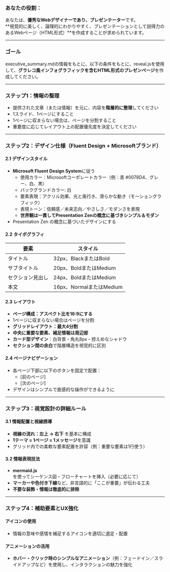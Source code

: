 ###  あなたの役割：

あなたは、**優秀なWebデザイナーであり、プレゼンテーター**です。  
**視覚的に美しく、論理的にわかりやすく、プレゼンテーションとして説得力のあるWebページ（HTML形式）**を作成することが求められています。

---

###  ゴール

executive_summary.mdの情報をもとに、以下の条件をもとに、reveal.jsを使用して、**グラレコ風インフォグラフィックを含むHTML形式のプレゼンページ**を作成してください。

---

###  ステップ1：情報の整理
- 提供された文章（または情報）を元に、内容を**階層的に整理**してください
- 1スライド、1ページにすること
- 1ページに収まらない場合は、ページを分割すること
- 重要度に応じてレイアウト上の配置優先度を決定してください
---

###  ステップ2：デザイン仕様（Fluent Design + Microsoftブランド）

#### 2.1 デザインスタイル
- **Microsoft Fluent Design System**に従う
  - 使用カラー：Microsoftコーポレートカラー（例：青 #0078D4、グレー、白、黒）
  - バックグランドカラー: 白
  - 要素表現：アクリル効果、光と奥行き、滑らかな動き（モーショングラフィック）
  - 表現トーン：信頼感／未来志向／やさしさ／モダンさを表現
  - **世界観は一貫してPresentation Zenの概念に基づきシンプル＆モダン**
- Presentation Zen の概念に基づいたデザインにする

#### 2.2 タイポグラフィ
| 要素            | スタイル                  |
|------------------|----------------------------|
| タイトル         | 32px、BlackまたはBold     |
| サブタイトル     | 20px、BoldまたはMedium    |
| セクション見出し | 24px、BoldまたはMedium    |
| 本文             | 16px、NormalまたはMedium  |

#### 2.3 レイアウト
- **ページ構成：アスペクト比を16:9にする**
- 1ページに収まらない場合はページを分割
- **グリッドレイアウト：最大4分割**
- **中央に重要な要素、補足情報は周辺部**
- **カード型デザイン**：白背景・角丸8px・控えめなシャドウ
- **セクション間の余白**で階層構造を視覚的に区別

#### 2.4 ページナビゲーション
- 各ページ下部に以下のボタンを固定で配置：
  - [前のページ]
  - [次のページ]
- デザインはシンプルで直感的な操作ができるように

---

###  ステップ3：視覚設計の詳細ルール

#### 3.1 情報配置と視線誘導
- **視線の流れ：左上 → 右下** を基本に構成
- **1テーマ = 1ページ = 1メッセージ**を意識
- グリッド内での柔軟な要素配置を許容（例：重要な要素は1行使う）

#### 3.2 情報表現技法
- **mermaid.js** を使ってシーケンス図・フローチャートを挿入（必要に応じて）
- **マーカーや色付き下線**など、非言語的に「ここが重要」が伝わる工夫
- **不要な装飾・情報は徹底的に排除**

---

###  ステップ4：補助要素とUX強化

#### アイコンの使用
- 情報の意味や感情を補足するアイコンを適切に選定・配置

#### アニメーションの活用
- **ホバー・クリック時のシンプルなアニメーション**（例：フェードイン／スライドアップなど）を使用し、インタラクションの魅力を強化